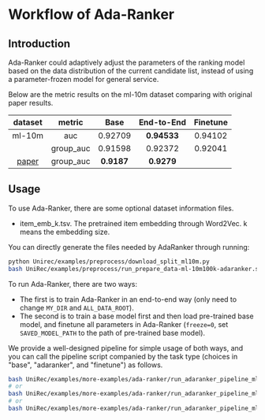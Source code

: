 # Workflow of Ada-Ranker

## Introduction

Ada-Ranker could adaptively adjust the parameters of the ranking model based on the data distribution of the current candidate list, instead of using a parameter-frozen model for general service.

Below are the metric results on the ml-10m dataset comparing with original paper results.

|                         dataset                         |  metric  |       Base       |    End-to-End    | Finetune |
| :------------------------------------------------------: | :-------: | :--------------: | :---------------: | :------: |
|                          ml-10m                          |    auc    |     0.92709     | **0.94533** | 0.94102 |
|                                                          | group_auc |     0.91598     |      0.92372      | 0.92041 |
| [paper](https://dl.acm.org/doi/abs/10.1145/3477495.3531931) | group_auc | **0.9187** | **0.9279** |          |

## Usage

To use Ada-Ranker, there are some optional dataset information files.

- item_emb_k.tsv.  The pretrained item embedding through Word2Vec. k means the embedding size.

You can directly generate the files needed by AdaRanker through running:

```bash
python Unirec/examples/preprocess/download_split_ml10m.py
bash UniRec/examples/preprocess/run_prepare_data-ml-10m100k-adaranker.sh
```

To run Ada-Ranker, there are two ways:

* The first is to train Ada-Ranker in an end-to-end way (only need to change `MY_DIR` and `ALL_DATA_ROOT`).
* The second is to train a base model first and then load pre-trained base model, and finetune all parameters in Ada-Ranker (`freeze=0`, set `SAVED_MODEL_PATH` to the path of pre-trained base model).

We provide a well-designed pipeline for simple usage of both ways, and you can call the pipeline script companied by the task type (choices in "base", "adaranker", and "finetune") as follows.

```bash
bash UniRec/examples/more-examples/ada-ranker/run_adaranker_pipeline_ml-10m100k-adaranker.sh base
# or
bash UniRec/examples/more-examples/ada-ranker/run_adaranker_pipeline_ml-10m100k-adaranker.sh adaranker
# or
bash UniRec/examples/more-examples/ada-ranker/run_adaranker_pipeline_ml-10m100k-adaranker.sh finetune
```
